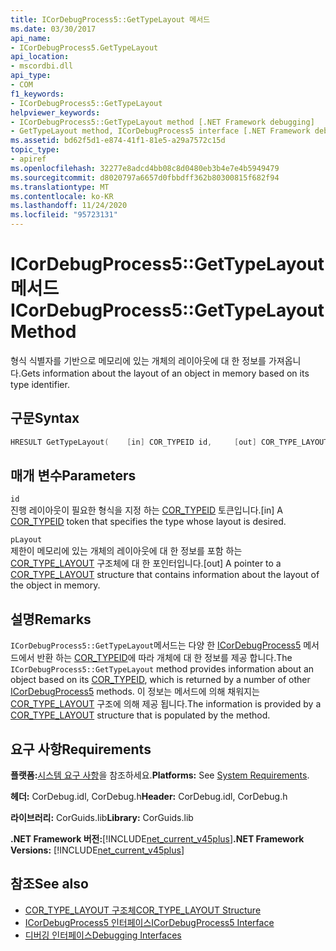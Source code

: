 ```yaml
---
title: ICorDebugProcess5::GetTypeLayout 메서드
ms.date: 03/30/2017
api_name:
- ICorDebugProcess5.GetTypeLayout
api_location:
- mscordbi.dll
api_type:
- COM
f1_keywords:
- ICorDebugProcess5::GetTypeLayout
helpviewer_keywords:
- ICorDebugProcess5::GetTypeLayout method [.NET Framework debugging]
- GetTypeLayout method, ICorDebugProcess5 interface [.NET Framework debugging]
ms.assetid: bd62f5d1-e874-41f1-81e5-a29a7572c15d
topic_type:
- apiref
ms.openlocfilehash: 32277e8adcd4bb08c8d0480eb3b4e7e4b5949479
ms.sourcegitcommit: d8020797a6657d0fbbdff362b80300815f682f94
ms.translationtype: MT
ms.contentlocale: ko-KR
ms.lasthandoff: 11/24/2020
ms.locfileid: "95723131"
---
```

# <a name="icordebugprocess5gettypelayout-method"></a><span data-ttu-id="c4876-102">ICorDebugProcess5::GetTypeLayout 메서드</span><span class="sxs-lookup"><span data-stu-id="c4876-102">ICorDebugProcess5::GetTypeLayout Method</span></span>

<span data-ttu-id="c4876-103">형식 식별자를 기반으로 메모리에 있는 개체의 레이아웃에 대 한 정보를 가져옵니다.</span><span class="sxs-lookup"><span data-stu-id="c4876-103">Gets information about the layout of an object in memory based on its type identifier.</span></span>  
  
## <a name="syntax"></a><span data-ttu-id="c4876-104">구문</span><span class="sxs-lookup"><span data-stu-id="c4876-104">Syntax</span></span>  
  
```cpp  
HRESULT GetTypeLayout(    [in] COR_TYPEID id,     [out] COR_TYPE_LAYOUT *pLayout);  
```  
  
## <a name="parameters"></a><span data-ttu-id="c4876-105">매개 변수</span><span class="sxs-lookup"><span data-stu-id="c4876-105">Parameters</span></span>  

 `id`  
 <span data-ttu-id="c4876-106">진행 레이아웃이 필요한 형식을 지정 하는 [COR_TYPEID](cor-typeid-structure.md) 토큰입니다.</span><span class="sxs-lookup"><span data-stu-id="c4876-106">[in] A [COR_TYPEID](cor-typeid-structure.md) token that specifies the type whose layout is desired.</span></span>  
  
 `pLayout`  
 <span data-ttu-id="c4876-107">제한이 메모리에 있는 개체의 레이아웃에 대 한 정보를 포함 하는 [COR_TYPE_LAYOUT](cor-type-layout-structure.md) 구조체에 대 한 포인터입니다.</span><span class="sxs-lookup"><span data-stu-id="c4876-107">[out] A pointer to a [COR_TYPE_LAYOUT](cor-type-layout-structure.md) structure that contains information about the layout of the object in memory.</span></span>  
  
## <a name="remarks"></a><span data-ttu-id="c4876-108">설명</span><span class="sxs-lookup"><span data-stu-id="c4876-108">Remarks</span></span>  

 <span data-ttu-id="c4876-109">`ICorDebugProcess5::GetTypeLayout`메서드는 다양 한 [ICorDebugProcess5](icordebugprocess5-interface.md) 메서드에서 반환 하는 [COR_TYPEID](cor-typeid-structure.md)에 따라 개체에 대 한 정보를 제공 합니다.</span><span class="sxs-lookup"><span data-stu-id="c4876-109">The `ICorDebugProcess5::GetTypeLayout` method provides information about an object based on its [COR_TYPEID](cor-typeid-structure.md), which is returned by a number of other [ICorDebugProcess5](icordebugprocess5-interface.md) methods.</span></span> <span data-ttu-id="c4876-110">이 정보는 메서드에 의해 채워지는 [COR_TYPE_LAYOUT](cor-type-layout-structure.md) 구조에 의해 제공 됩니다.</span><span class="sxs-lookup"><span data-stu-id="c4876-110">The information is provided by a [COR_TYPE_LAYOUT](cor-type-layout-structure.md) structure that is populated by the method.</span></span>  
  
## <a name="requirements"></a><span data-ttu-id="c4876-111">요구 사항</span><span class="sxs-lookup"><span data-stu-id="c4876-111">Requirements</span></span>  

 <span data-ttu-id="c4876-112">**플랫폼:**[시스템 요구 사항](../../get-started/system-requirements.md)을 참조하세요.</span><span class="sxs-lookup"><span data-stu-id="c4876-112">**Platforms:** See [System Requirements](../../get-started/system-requirements.md).</span></span>  
  
 <span data-ttu-id="c4876-113">**헤더:** CorDebug.idl, CorDebug.h</span><span class="sxs-lookup"><span data-stu-id="c4876-113">**Header:** CorDebug.idl, CorDebug.h</span></span>  
  
 <span data-ttu-id="c4876-114">**라이브러리:** CorGuids.lib</span><span class="sxs-lookup"><span data-stu-id="c4876-114">**Library:** CorGuids.lib</span></span>  
  
 <span data-ttu-id="c4876-115">**.NET Framework 버전:**[!INCLUDE[net_current_v45plus](../../../../includes/net-current-v45plus-md.md)]</span><span class="sxs-lookup"><span data-stu-id="c4876-115">**.NET Framework Versions:** [!INCLUDE[net_current_v45plus](../../../../includes/net-current-v45plus-md.md)]</span></span>  
  
## <a name="see-also"></a><span data-ttu-id="c4876-116">참조</span><span class="sxs-lookup"><span data-stu-id="c4876-116">See also</span></span>

- [<span data-ttu-id="c4876-117">COR_TYPE_LAYOUT 구조체</span><span class="sxs-lookup"><span data-stu-id="c4876-117">COR_TYPE_LAYOUT Structure</span></span>](cor-type-layout-structure.md)
- [<span data-ttu-id="c4876-118">ICorDebugProcess5 인터페이스</span><span class="sxs-lookup"><span data-stu-id="c4876-118">ICorDebugProcess5 Interface</span></span>](icordebugprocess5-interface.md)
- [<span data-ttu-id="c4876-119">디버깅 인터페이스</span><span class="sxs-lookup"><span data-stu-id="c4876-119">Debugging Interfaces</span></span>](debugging-interfaces.md)
